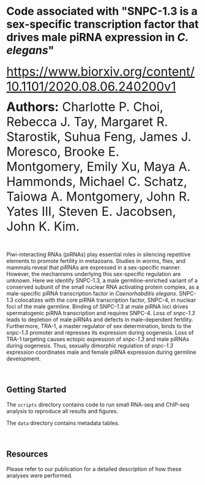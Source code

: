 
# Code associated with "SNPC-1.3 is a sex-specific transcription factor that drives male piRNA expression in _C. elegans_"

<font size="6">https://www.biorxiv.org/content/10.1101/2020.08.06.240200v1</font>

<font size="6">**Authors:** Charlotte P. Choi, Rebecca J. Tay, Margaret R. Starostik, Suhua Feng, James J. Moresco, Brooke E. Montgomery, Emily Xu, Maya A. Hammonds, Michael C. Schatz, Taiowa A. Montgomery, John R. Yates III, Steven E. Jacobsen, John K. Kim.</font>

<br>

Piwi-interacting RNAs (piRNAs) play essential roles in silencing repetitive elements to promote fertility in metazoans. Studies in worms, flies, and mammals reveal that piRNAs are expressed in a sex-specific manner. However, the mechanisms underlying this sex-specific regulation are unknown. Here we identify SNPC-1.3, a male germline-enriched variant of a conserved subunit of the small nuclear RNA activating protein complex, as a male-specific piRNA transcription factor in *Caenorhabditis elegans*. SNPC-1.3 colocalizes with the core piRNA transcription factor, SNPC-4, in nuclear foci of the male germline. Binding of SNPC-1.3 at male piRNA loci drives spermatogenic piRNA transcription and requires SNPC-4. Loss of *snpc-1.3* leads to depletion of male piRNAs and defects in male-dependent fertility. Furthermore, TRA-1, a master regulator of sex determination, binds to the *snpc-1.3* promoter and represses its expression during oogenesis. Loss of TRA-1 targeting causes ectopic expression of *snpc-1.3* and male piRNAs during oogenesis. Thus, sexually dimorphic regulation of *snpc-1.3* expression coordinates male and female piRNA expression during germline development.

<br>

## Getting Started
The `scripts` directory contains code to run small RNA-seq and ChIP-seq analysis to reproduce all results and figures.  

The `data` directory contains metadata tables.

<br>

## Resources
Please refer to our publication for a detailed description of how these analyses were performed.